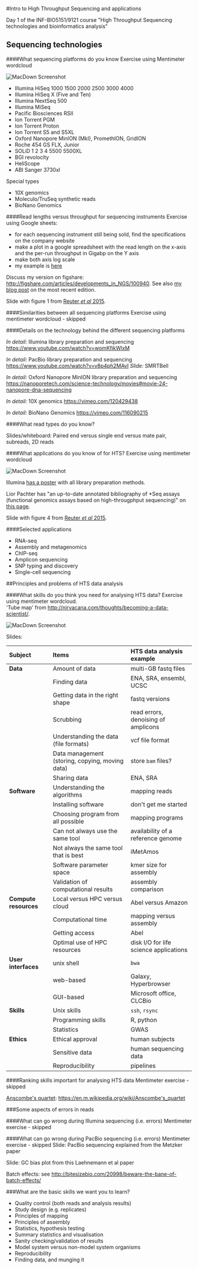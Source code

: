 #Intro to High Throughput Sequencing and applications

Day 1 of the INF-BIO5151/9121 course "High Throughput Sequencing technologies and bioinformatics analysis"

## Sequencing technologies

####What sequencing platforms do you know
Exercise using Mentimeter wordcloud

![MacDown Screenshot](images/poll1.png)

* Illumina HiSeq 1000 1500 2000 2500 3000 4000
* Illumina HiSeq X (Five and Ten)
* Illumina NextSeq 500
* Illumina MiSeq
* Pacific Biosciences RSII
* Ion Torrent PGM
* Ion Torrent Proton
* Ion Torrent S5 and S5XL
* Oxford Nanopore MinION (MkI), PromethION, GridION
* Roche 454 GS FLX, Junior
* SOLiD 1 2 3 4 5500 5500XL
* BGI revolocity
* HeliScope
* ABI Sanger 3730xl

Special types

* 10X genomics
* Moleculo/TruSeq synthetic reads
* BioNano Genomics


####Read lengths versus throughput for sequencing instruments
Exercise using Google sheets:

* for each sequencing instrument still being sold, find the specifications on the company website
* make a plot in a google spreadsheet with the read length on the x-axis and the per-run throughput in Gigabp on the Y axis
* make both axis log scale
* my example is [here](https://docs.google.com/spreadsheets/d/1ZJov9oT5Zoe4nfxKBewayvJrHscMljWSAnT5mU-X5Fs/edit?usp=sharing)

Discuss my version on figshare: <http://figshare.com/articles/developments_in_NGS/100940>. See also [my blog post]( https://flxlexblog.wordpress.com/2015/06/17/developments-in-high-throughput-sequencing-june-2015-edition/) on the most recent edition.

Slide with figure 1 from [Reuter *et al* 2015](http://dx.doi.org/10.1016/j.molcel.2015.05.004).

####Similarities between all sequencing platforms
Exercise using mentimeter wordcloud - skipped

####Details on the technology behind the different sequencing platforms

*In detail:* Illumina library preparation and sequencing  
<https://www.youtube.com/watch?v=womKfikWlxM>

*In detail:* PacBio library preparation and sequencing  
<https://www.youtube.com/watch?v=v8p4ph2MAvI>
*Slide:* SMRTBell

*In detail:* Oxford Nanopore MinION library preparation and sequencing  
<https://nanoporetech.com/science-technology/movies#movie-24-nanopore-dna-sequencing>

*In detail:* 10X genomics
<https://vimeo.com/120429438>

*In detail:* BioNano Genomics
<https://vimeo.com/116090215>

####What read types do you know?

Slides/whiteboard: Paired end versus single end versus mate pair, subreads, 2D reads

####What applications do you know of for HTS?
Exercise using mentimeter wordcloud

![MacDown Screenshot](images/poll2.png)

Illumina [has a poster](http://www.illumina.com/applications/sequencing/ngs-library-prep/library-prep-methods.html) with all library preparation methods. 

Lior Pachter has "an up-to-date annotated bibliography of *Seq assays (functional genomics assays based on high-througphput sequencing)" on [this page](https://liorpachter.wordpress.com/seq/).

Slide with figure 4 from [Reuter *et al* 2015](http://dx.doi.org/10.1016/j.molcel.2015.05.004).

####Selected applications

* RNA-seq
* Assembly and metagenomics
* ChIP-seq
* Amplicon sequencing
* SNP typing and discovery
* Single-cell sequencing

##Principles and problems of HTS data analysis

####What skills do you think you need for analysing HTS data?
Exercise using mentimeter wordcloud.  
'Tube map' from <http://nirvacana.com/thoughts/becoming-a-data-scientist/>.

![MacDown Screenshot](images/poll3.png)

Slides:

| Subject  | Items  | HTS data analysis example|
|:-------|:--------------|:--------------------|
|**Data**| Amount of data|multi-GB fastq files 
||Finding data|ENA, SRA, ensembl, UCSC|
||Getting data in the right shape|fastq versions|
||Scrubbing|read errors, denoising of amplicons|
||Understanding the data (file formats)|vcf file format|
||Data management (storing, copying, moving data)|store `bam` files?|
||Sharing data|ENA, SRA|
|**Software**|Understanding the algorithms|mapping reads|
||Installing software|don't get me started|
||Choosing program from all possible|mapping programs|
||Can not always use the same tool|availability of a reference genome|
||Not always the same tool that is best|iMetAmos|
||Software parameter space|kmer size for assembly|
||Validation of computational results|assembly comparison|
|**Compute resources**|Local versus HPC versus cloud|Abel versus Amazon|
||Computational time|mapping versus assembly|
||Getting access|Abel|
||Optimal use of HPC resources|disk I/O for life science applications|
|**User interfaces**|unix shell|`bwa`|
||web-based|Galaxy, Hyperbrowser|
||GUI-based|Microsoft office, CLCBio|
|**Skills**|Unix skills|`ssh`, `rsync`|
||Programming skills|R, python|
||Statistics|GWAS|
|**Ethics**|Ethical approval|human subjects|
||Sensitive data|human sequencing data|
||Reproducibility|pipelines|
     
####Ranking skills important for analysing HTS data
Mentimeter exercise - skipped


[Anscombe's quartet](https://en.m.wikipedia.org/wiki/Anscombe's_quartet): https://en.m.wikipedia.org/wiki/Anscombe's_quartet

###Some aspects of errors in reads

####What can go wrong during Illumina sequencing (i.e. errors)
Mentimeter exercise - skipped

####What can go wrong during PacBio sequencing (i.e. errors)
Mentimeter exercise - skipped
Slide: PacBio sequencing explained from the Metzker paper

Slide: GC bias plot from this Laehnemann et al paper

Batch effects: see <http://bitesizebio.com/20998/beware-the-bane-of-batch-effects/>


###What are the basic skills we want you to learn?

* Quality control (both reads and analysis results)
* Study design (e.g. replicates)
* Principles of mapping
* Principles of assembly
* Statistics, hypothesis testing
* Summary statistics and visualisation
* Sanity checking/validation of results
* Model system versus non-model system organisms
* Reproducibility
* Finding data, and munging it
